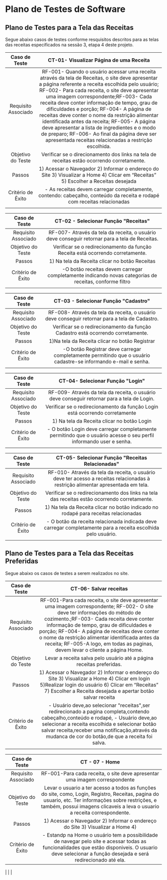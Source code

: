 # Plano de Testes de Software

## Plano de Testes para a Tela das Receitas

<p>Segue abaixo casos de testes conforme resquisitos descritos para as telas das receitas especificados na sessão 3, etapa 4 deste projeto.
 
 | **Caso de Teste** 	| **CT-01- Visualizar Página de uma Receita** 	|
|:---:	|:---:	|
|	Requisito Associado 	| RF-001- Quando o usuário acessar uma receita através da tela de Receitas, o site deve apresentar a página referente a receita escolhida pelo usuário; RF-002- Para cada receita, o site deve apresentar uma imagem correspondente;RF-003- Cada receita deve conter informação de tempo, grau de dificuldades e porção; RF-004- A página de receitas deve conter o nome da restrição alimentar identificada antes da receita; RF-005- A página deve apresentar a lista de ingredientes e o modo de preparo; RF-006- Ao final da página deve ser apresentada receitas relacionadas a restrição escolhida.|
| Objetivo do Teste 	|Verificar se o direcionamento dos links na tela de receitas estão ocorrendo corretamente.|
| Passos 	| 1) Acessar o Navegador 2) Informar o endereço do Site 3) Visualizar a Home 4) Clicar em “Receitas” 5) Escolher a Receitas desejada|
|Critério de Êxito | - As receitas devem carregar completamente, contendo: cabeçalho, conteúdo da receita e rodapé com receitas relacionadas|
|  	|  	|
 
 | **Caso de Teste** 	| **CT-02 - Selecionar Função "Receitas"** 	|
|:---:	|:---:	|
|	Requisito Associado 	| RF-007- Através da tela da receita, o usuário deve conseguir retornar para a tela de Receitas.|
| Objetivo do Teste 	|Verificar se o redirecionamento da função Receita está ocorrendo corretamente.|
| Passos 	| 1) Na tela da Receita clicar no botão Receitas|
|Critério de Êxito | -O botão receitas devem carregar completamente indicando novas categorias de receitas, conforme filtro|
|  	|  	|
 
  | **Caso de Teste** 	| **CT-03 - Selecionar Função "Cadastro"** 	|
|:---:	|:---:	|
|	Requisito Associado 	| RF-008- Através da tela da receita, o usuário deve conseguir retornar para a tela de Cadastro.|
| Objetivo do Teste 	|Verificar se o redirecionamento da função Cadastro está ocorrendo corretamente.|
| Passos 	| 1)Na tela da Receita clicar no botão Registrar|
|Critério de Êxito | -O botão Registrar deve carregar completamente permitindo que o usuário cadastre-se informando e-mail e senha.|
|  	|  	|
 
  | **Caso de Teste** 	| **CT-04- Selecionar Função "Login"** 	|
|:---:	|:---:	|
|	Requisito Associado 	| RF-009- Através da tela da receita, o usuário deve conseguir retornar para a tela de Login.|
| Objetivo do Teste 	|Verificar se o redirecionamento da função Login está ocorrendo corretamente|
| Passos 	| 1) Na tela da Receita clicar no botão Login|
|Critério de Êxito | - O botão Login deve carregar completamente permitindo que o usuário acesse o seu perfil  informando user e senha.|
|  	|  	|
 
  | **Caso de Teste** 	| **CT-05- Selecionar Função "Receitas Relacionadas"** 	|
|:---:	|:---:	|
|	Requisito Associado 	| RF-010- Através da tela da receita, o usuário deve ter acesso a receitas relacionadas à restrição alimentar apresentada em tela.|
| Objetivo do Teste 	|Verificar se o redirecionamento dos links na tela das receitas estão ocorrendo corretamente.|
| Passos 	| 1) Na tela da Receita clicar no botão indicado no rodapé para receitas relacionadas|
|Critério de Êxito | - O botão da receita relacionada indicada deve carregar completamente para a receita escolhida pelo usuário.|
|  	|  	|

 
 ## Plano de Testes para a Tela das Receitas Preferidas

<p>Segue abaixo os casos de testes a serem realizados no site.
 
 | **Caso de Teste** 	| CT-06- Salvar receitas	|
|:---:	|:---:	|
|	Requisito Associado 	| RF-001-Para cada receita, o site deve apresentar uma imagem correspondente; RF-002- O site deve ter informações do método de cozimento.;RF-003- Cada receita deve conter informação de tempo, grau de dificuldades e porção; RF-004- A página de receitas deve conter o nome da restrição alimentar identificada antes da receita; RF-005-A logo, em todas as paginas, devem levar o cliente a página Home.|
| Objetivo do Teste 	|Levar a receita salva pelo usuário até a página receitas preferidas.|
| Passos 	| 1) Acessar o Navegador 2) Informar o endereço do Site 3) Visualizar a Home 4) Clicar em login 5)Realizar login do usuário 6) Clicar em “Receitas” 7) Escolher a Receita desejada e apertar botão salvar receita|
|Critério de Êxito | - Usuário deve,ao selecionar "receitas",ser redirecionado a pagina completa,contendo cabeçalho,conteúdo e rodapé, - Usuário deve,ao selecionar a receita escolhida e selecionar botão salvar receita,receber uma notificação,através da mudanca de cor do botão,de que a receita foi salva.|
|  	|  	|
 
  | **Caso de Teste** 	| CT - 07 - Home |
|:---:	|:---:	|
 |	Requisito Associado 	|  RF-001-Para cada receita, o site deve apresentar uma imagem correspondente
 | Objetivo do Teste 	| Levar o usuario a ter acesso a todos as funções do site, como, Login, Registro, Receitas, pagina do usuario, etc. Ter informações sobre restrições, e também, possui imagens clicaveis a leva o usuario a  receita correspondente.|
 | Passos 	| 1) Acessar o Navegador 2) Informar o endereço do Site 3) Visualizar a Home 4) |
 |Critério de Êxito | - Estandp na Home o usuário tem a possibilidade de navegar pelo site e acessar todas as funcionalidades que estão disponiveis. O usuario deve selecionar a função desejada e será redirecionado até ela.|
 
 |  	|  	|
